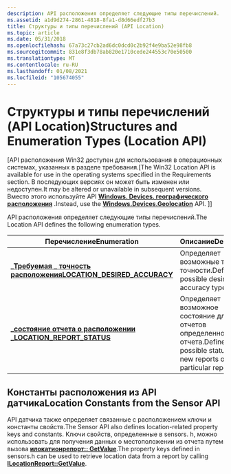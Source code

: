 ```yaml
---
description: API расположения определяет следующие типы перечислений.
ms.assetid: a1d9d274-2861-4818-8fa1-d8d66edf27b3
title: Структуры и типы перечислений (API Location)
ms.topic: article
ms.date: 05/31/2018
ms.openlocfilehash: 67a73c27cb2ad6dc0dcd0c2b92f4e9ba52e98fb8
ms.sourcegitcommit: 831e8f3db78ab820e1710cede244553c70e50500
ms.translationtype: MT
ms.contentlocale: ru-RU
ms.lasthandoff: 01/08/2021
ms.locfileid: "105674055"
---
```

# <a name="structures-and-enumeration-types-location-api"></a><span data-ttu-id="593e1-103">Структуры и типы перечислений (API Location)</span><span class="sxs-lookup"><span data-stu-id="593e1-103">Structures and Enumeration Types (Location API)</span></span>

<span data-ttu-id="593e1-104">\[API расположения Win32 доступен для использования в операционных системах, указанных в разделе требования.</span><span class="sxs-lookup"><span data-stu-id="593e1-104">\[The Win32 Location API is available for use in the operating systems specified in the Requirements section.</span></span> <span data-ttu-id="593e1-105">В последующих версиях он может быть изменен или недоступен.</span><span class="sxs-lookup"><span data-stu-id="593e1-105">It may be altered or unavailable in subsequent versions.</span></span> <span data-ttu-id="593e1-106">Вместо этого используйте API [**Windows. Devices. географического расположения**](/uwp/api/Windows.Devices.Geolocation) .</span><span class="sxs-lookup"><span data-stu-id="593e1-106">Instead, use the [**Windows.Devices.Geolocation**](/uwp/api/Windows.Devices.Geolocation) API.</span></span> <span data-ttu-id="593e1-107">\]</span><span class="sxs-lookup"><span data-stu-id="593e1-107">\]</span></span>

<span data-ttu-id="593e1-108">API расположения определяет следующие типы перечислений.</span><span class="sxs-lookup"><span data-stu-id="593e1-108">The Location API defines the following enumeration types.</span></span>



| <span data-ttu-id="593e1-109">Перечисление</span><span class="sxs-lookup"><span data-stu-id="593e1-109">Enumeration</span></span>                                                                       | <span data-ttu-id="593e1-110">Описание</span><span class="sxs-lookup"><span data-stu-id="593e1-110">Description</span></span>                                                          |
|-----------------------------------------------------------------------------------|----------------------------------------------------------------------|
| <span data-ttu-id="593e1-111">[**\_Требуемая \_ точность расположения**](/previous-versions/windows/desktop/legacy/dd756639(v=vs.85))</span><span class="sxs-lookup"><span data-stu-id="593e1-111">[**LOCATION\_DESIRED\_ACCURACY**](/previous-versions/windows/desktop/legacy/dd756639(v=vs.85))</span></span>                  | <span data-ttu-id="593e1-112">Определяет возможные типы точности.</span><span class="sxs-lookup"><span data-stu-id="593e1-112">Defines the possible desired accuracy types.</span></span>                         |
| [<span data-ttu-id="593e1-113">**\_состояние отчета о расположении \_**</span><span class="sxs-lookup"><span data-stu-id="593e1-113">**LOCATION\_REPORT\_STATUS**</span></span>](/windows/win32/api/locationapi/ne-locationapi-location_report_status) | <span data-ttu-id="593e1-114">Определяет возможное состояние для новых отчетов определенного типа отчета.</span><span class="sxs-lookup"><span data-stu-id="593e1-114">Defines possible status for new reports of a particular report type.</span></span> |



 

## <a name="location-constants-from-the-sensor-api"></a><span data-ttu-id="593e1-115">Константы расположения из API датчика</span><span class="sxs-lookup"><span data-stu-id="593e1-115">Location Constants from the Sensor API</span></span>

<span data-ttu-id="593e1-116">API датчика также определяет связанные с расположением ключи и константы свойств.</span><span class="sxs-lookup"><span data-stu-id="593e1-116">The Sensor API also defines location-related property keys and constants.</span></span> <span data-ttu-id="593e1-117">Ключи свойств, определенные в sensors. h, можно использовать для получения данных о местоположении из отчета путем вызова [**илокатионрепорт:: GetValue**](/windows/win32/api/locationapi/nf-locationapi-ilocationreport-getvalue).</span><span class="sxs-lookup"><span data-stu-id="593e1-117">The property keys defined in sensors.h can be used to retrieve location data from a report by calling [**ILocationReport::GetValue**](/windows/win32/api/locationapi/nf-locationapi-ilocationreport-getvalue).</span></span>

 

 
